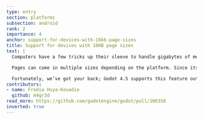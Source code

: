 ```yaml
---
type: entry
section: platforms
subsection: android
rank: 2
importance: 4
anchor: support-for-devices-with-16kb-page-sizes
title: Support for devices with 16KB page sizes
text: |
  Computers have a few tricks up their sleeve to handle gigabytes of memory. One such trick is ["paging" memory](https://en.wikipedia.org/wiki/Page_(computer_memory)) in discrete blocks, so that the system can quickly jump to it when looking for a specific address.

  Pages can come in multiple sizes depending on the platform. Since its inception, Android only supported 4KB page sizes, but the Android team [recently announced](https://developer.android.com/guide/practices/page-sizes) compatibility with 16KB page sizes from Android 15 onwards. Developers should note, though, that starting on November 1st, 2025, Google Play will require all new submitted apps targeting Android 15 to support 16KB page sizes.

  Fortunately, we’ve got your back; Godot 4.5 supports this feature out of the box.
contributors:
- name: Fredia Huya-Kouadio
  github: m4gr3d
read_more: https://github.com/godotengine/godot/pull/106358
inverted: true
---
```

